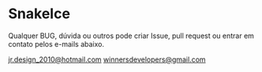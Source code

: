 # SnakeIce

Qualquer BUG, dúvida ou outros pode criar Issue, pull request ou entrar em contato pelos e-mails abaixo.

jr.design_2010@hotmail.com
winnersdevelopers@gmail.com
